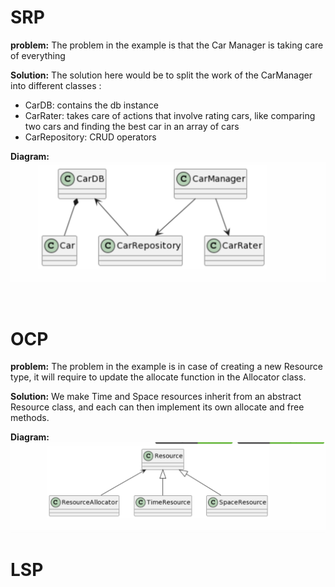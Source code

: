 # SRP

**problem:** The problem in the example is that the Car Manager is taking care of everything

**Solution:** The solution here would be to split the work of the CarManager into different classes :	
- CarDB: contains the db instance
- CarRater: takes care of actions that involve rating cars, like comparing two cars and finding the best car in an array of cars
- CarRepository: CRUD operators

**Diagram:**
![SRP Diagram](SRP/Diagram.png)

<br>

# OCP

**problem:** The problem in the example is in case of creating a new Resource type, it will require to update the allocate function in the Allocator class.

**Solution:** We make Time and Space resources inherit from an abstract Resource class, and each can then implement its own allocate and free methods.

**Diagram:**
![OCP Diagram](OCP/Diagram.png)


# LSP

